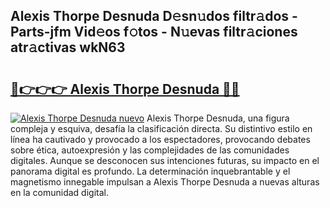 ## Alexis Thorpe Desnuda D𝚎sn𝚞dos filtr𝚊dos - Parts-jfm Vid𝚎os f𝚘tos - N𝚞evas filtr𝚊ciones atr𝚊ctivas wkN63

# <h2><a href="http://mb3pezw.tromn.icu/?c=Alexis+Thorpe+Desnuda">🔗👉👉👉 Alexis Thorpe Desnuda 🔗🔗</a></h2>

[![Alexis Thorpe Desnuda nuevo](https://i.imgur.com/pEAQMta.gif)](http://mb3pezw.tromn.icu/?c=Alexis+Thorpe+Desnuda)
Alexis Thorpe Desnuda, una figura compleja y esquiva, desafía la clasificación directa. Su distintivo estilo en línea ha cautivado y provocado a los espectadores, provocando debates sobre ética, autoexpresión y las complejidades de las comunidades digitales. Aunque se desconocen sus intenciones futuras, su impacto en el panorama digital es profundo. La determinación inquebrantable y el magnetismo innegable impulsan a Alexis Thorpe Desnuda a nuevas alturas en la comunidad digital.
